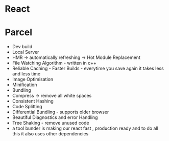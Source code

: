 # React

# Parcel
- Dev build
- Local Server
- HMR -> automatically refreshing -> Hot Module Replacement
- File Watching Algorithm - written in c++
- Reliable Caching - Faster Builds - everytime you save again it takes less and less time
- Image Optimisation
- Minification
- Bundling
- Compress -> remove all white spaces 
- Consistent Hashing
- Code Splitting
- Differential Bundling - supports older browser
- Beautiful Diagnostics and error Handling
- Tree Shaking - remove unused code
- a tool bunder is making our react fast , production ready and to do all this it also uses other dependencies